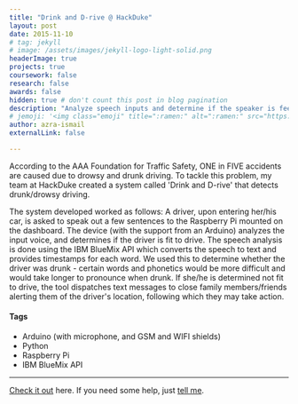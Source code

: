 ```yaml
---
title: "Drink and D-rive @ HackDuke"
layout: post
date: 2015-11-10
# tag: jekyll
# image: /assets/images/jekyll-logo-light-solid.png
headerImage: true
projects: true
coursework: false
research: false
awards: false
hidden: true # don't count this post in blog pagination
description: "Analyze speech inputs and determine if the speaker is feeling drowsy or intoxicated"
# jemoji: '<img class="emoji" title=":ramen:" alt=":ramen:" src="https://assets.github.com/images/icons/emoji/unicode/1f35c.png" height="20" width="20" align="absmiddle">'
author: azra-ismail
externalLink: false

---
```


According to the AAA Foundation for Traffic Safety, ONE in FIVE accidents are caused due to drowsy and drunk driving. To tackle this problem, my team at HackDuke created a system called 'Drink and D-rive' that detects drunk/drowsy driving.

The system developed worked as follows: A driver, upon entering her/his car, is asked to speak out a few sentences to the Raspberry Pi mounted on the dashboard. The device (with the support from an Arduino) analyzes the input voice, and determines if the driver is fit to drive. The speech analysis is done using the IBM BlueMix API which converts the speech to text and provides timestamps for each word. We used this to determine whether the driver was drunk - certain words and phonetics would be more difficult and would take longer to pronounce when drunk. If she/he is determined not fit to drive, the tool dispatches text messages to close family members/friends alerting them of the driver's location, following which they may take action.

#### Tags

- Arduino (with microphone, and GSM and WIFI shields)
- Python
- Raspberry Pi
- IBM BlueMix API

---

[Check it out](http://devpost.com/software/drink-and-d-rive) here.
If you need some help, just [tell me](http://github.com/aismail1997/sophiasun0515.github.io/issues).
